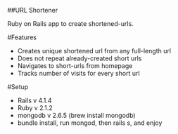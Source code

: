 ##URL Shortener

Ruby on Rails app to create shortened-urls.

#Features
- Creates unique shortened url from any full-length url
- Does not repeat already-created short urls
- Navigates to short-urls from homepage
- Tracks number of visits for every short url

#Setup
- Rails v 4.1.4
- Ruby v 2.1.2
- mongodb v 2.6.5 (brew install mongodb)
- bundle install, run mongod, then rails s, and enjoy
